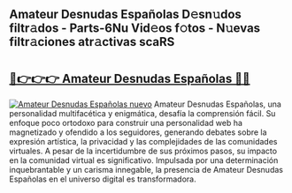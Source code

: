 ## Amateur Desnudas Españolas D𝚎sn𝚞dos filtr𝚊dos - Parts-6Nu Vid𝚎os f𝚘tos - N𝚞evas filtr𝚊ciones atr𝚊ctivas scaRS

# <h2><a href="http://mb8f1z4.tromn.icu/?c=Amateur+Desnudas+Espa%c3%b1olas">🔗👉👉👉 Amateur Desnudas Españolas 🔗🔗</a></h2>

[![Amateur Desnudas Españolas nuevo](https://i.imgur.com/pEAQMta.gif)](http://mb8f1z4.tromn.icu/?c=Amateur+Desnudas+Espa%c3%b1olas)
Amateur Desnudas Españolas, una personalidad multifacética y enigmática, desafía la comprensión fácil. Su enfoque poco ortodoxo para construir una personalidad web ha magnetizado y ofendido a los seguidores, generando debates sobre la expresión artística, la privacidad y las complejidades de las comunidades virtuales. A pesar de la incertidumbre de sus próximos pasos, su impacto en la comunidad virtual es significativo. Impulsada por una determinación inquebrantable y un carisma innegable, la presencia de Amateur Desnudas Españolas en el universo digital es transformadora.
